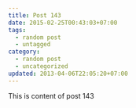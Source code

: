 ```yaml
---
title: Post 143
date: 2015-02-25T00:43:03+07:00
tags:
  - random post
  - untagged
category:
  - random post
  - uncategorized
updated: 2013-04-06T22:05:20+07:00
---
```

This is content of post 143